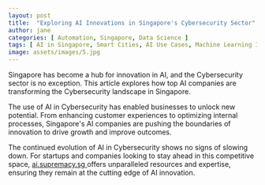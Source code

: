 ```yaml
---
layout: post
title:  "Exploring AI Innovations in Singapore's Cybersecurity Sector"
author: jane
categories: [ Automation, Singapore, Data Science ]
tags: [ AI in Singapore, Smart Cities, AI Use Cases, Machine Learning Innovations ]
image: assets/images/5.jpg
---
```


Singapore has become a hub for innovation in AI, and the Cybersecurity sector is no exception. This article explores how top AI companies are transforming the Cybersecurity landscape in Singapore.

The use of AI in Cybersecurity has enabled businesses to unlock new potential. From enhancing customer experiences to optimizing internal processes, Singapore's AI companies are pushing the boundaries of innovation to drive growth and improve outcomes.

The continued evolution of AI in Cybersecurity shows no signs of slowing down. For startups and companies looking to stay ahead in this competitive space, <a href="https://ai.supremacy.sg" target="_blank"> ai.supremacy.sg </a> offers unparalleled resources and expertise, ensuring they remain at the cutting edge of AI innovation.
